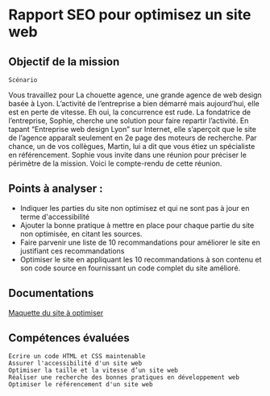 # Rapport SEO pour optimisez un site web


## Objectif de la mission

    Scénario

Vous travaillez pour La chouette agence, une grande agence de web design basée à Lyon. L’activité de l’entreprise a bien démarré mais aujourd’hui, elle est en perte de vitesse. Eh oui, la concurrence est rude. La fondatrice de l’entreprise, Sophie, cherche une solution pour faire repartir l’activité. En tapant “Entreprise web design Lyon” sur Internet, elle s’aperçoit que le site de l’agence apparaît seulement en 2e page des moteurs de recherche. Par chance, un de vos collègues, Martin, lui a dit que vous étiez un spécialiste en référencement. Sophie vous invite dans une réunion pour préciser le périmètre de la mission. Voici le compte-rendu de cette réunion.


## Points à analyser :  
* Indiquer les parties du site non optimisez et qui ne sont pas à jour en terme d'accessibilité
* Ajouter la bonne pratique à mettre en place pour chaque partie du site non optimisée, en citant les sources.
* Faire parvenir une liste de 10 recommandations pour améliorer le site en justifiant ces recommandations 
* Optimiser le site en appliquant les 10 recommandations à son contenu et son code source en fournissant un code complet du site amélioré.


## Documentations  
[Maquette du site à optimiser](https://github.com/Guillaume-S92/Project_4/tree/main/La_Panthere/La_Panthere_code)

## Compétences évaluées

    Écrire un code HTML et CSS maintenable
    Assurer l'accessibilité d'un site web
    Optimiser la taille et la vitesse d’un site web
    Réaliser une recherche des bonnes pratiques en développement web
    Optimiser le référencement d'un site web

